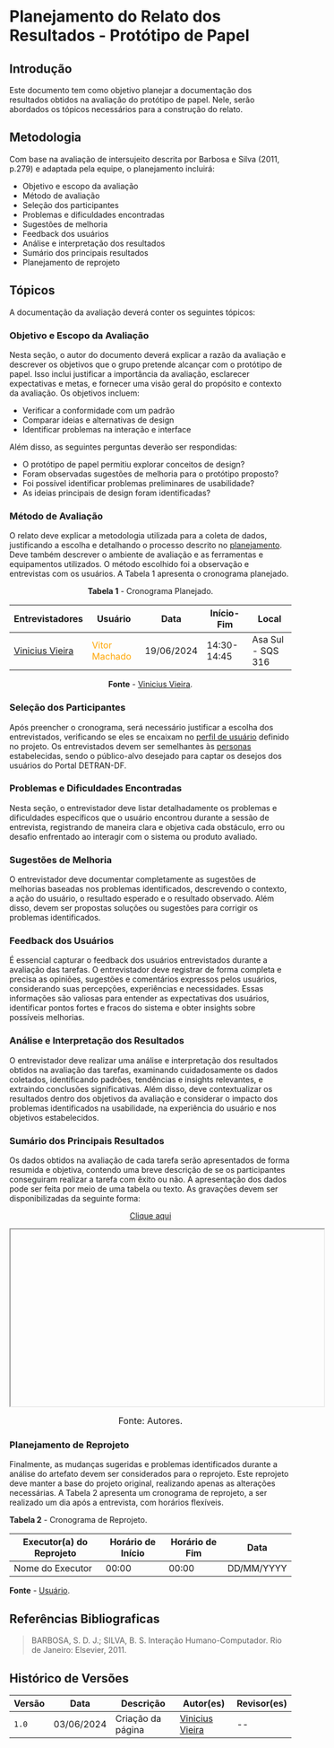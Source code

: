 # Planejamento do Relato dos Resultados - Protótipo de Papel

## Introdução

Este documento tem como objetivo planejar a documentação dos resultados obtidos na avaliação do protótipo de papel. Nele, serão abordados os tópicos necessários para a construção do relato.

## Metodologia

Com base na avaliação de intersujeito descrita por Barbosa e Silva (2011, p.279) e adaptada pela equipe, o planejamento incluirá:

* Objetivo e escopo da avaliação
* Método de avaliação
* Seleção dos participantes
* Problemas e dificuldades encontradas
* Sugestões de melhoria
* Feedback dos usuários
* Análise e interpretação dos resultados
* Sumário dos principais resultados
* Planejamento de reprojeto

## Tópicos

A documentação da avaliação deverá conter os seguintes tópicos:

### Objetivo e Escopo da Avaliação

Nesta seção, o autor do documento deverá explicar a razão da avaliação e descrever os objetivos que o grupo pretende alcançar com o protótipo de papel. Isso inclui justificar a importância da avaliação, esclarecer expectativas e metas, e fornecer uma visão geral do propósito e contexto da avaliação. Os objetivos incluem:

- Verificar a conformidade com um padrão
- Comparar ideias e alternativas de design
- Identificar problemas na interação e interface

Além disso, as seguintes perguntas deverão ser respondidas:

- O protótipo de papel permitiu explorar conceitos de design?
- Foram observadas sugestões de melhoria para o protótipo proposto?
- Foi possível identificar problemas preliminares de usabilidade?
- As ideias principais de design foram identificadas?

### Método de Avaliação

O relato deve explicar a metodologia utilizada para a coleta de dados, justificando a escolha e detalhando o processo descrito no [planejamento](./planejamento-avaliacao-pp). Deve também descrever o ambiente de avaliação e as ferramentas e equipamentos utilizados. O método escolhido foi a observação e entrevistas com os usuários. A Tabela 1 apresenta o cronograma planejado.

<center>

**Tabela 1** - Cronograma Planejado.

| Entrevistadores                                        | Usuário                                            | Data       | Início-Fim  | Local             |
| ------------------------------------------------------ | -------------------------------------------------- | ---------- | ----------- | ----------------- |
| [Vinicius Vieira](https://github.com/viniciusvieira00) | <span style = "color: orange">Vitor Machado</span> | 19/06/2024 | 14:30-14:45 | Asa Sul - SQS 316 |

**Fonte** - [Vinicius Vieira](https://github.com/viniciusvieira00).

</center>

### Seleção dos Participantes 

Após preencher o cronograma, será necessário justificar a escolha dos entrevistados, verificando se eles se encaixam no [perfil de usuário](https://interacao-humano-computador.github.io/2024.1-DETRANDF/analise-requisitos/usuario/) definido no projeto. Os entrevistados devem ser semelhantes às [personas](https://interacao-humano-computador.github.io/2024.1-DETRANDF/analise-requisitos/personas/) estabelecidas, sendo o público-alvo desejado para captar os desejos dos usuários do Portal DETRAN-DF.

### Problemas e Dificuldades Encontradas

Nesta seção, o entrevistador deve listar detalhadamente os problemas e dificuldades específicos que o usuário encontrou durante a sessão de entrevista, registrando de maneira clara e objetiva cada obstáculo, erro ou desafio enfrentado ao interagir com o sistema ou produto avaliado.

### Sugestões de Melhoria 

O entrevistador deve documentar completamente as sugestões de melhorias baseadas nos problemas identificados, descrevendo o contexto, a ação do usuário, o resultado esperado e o resultado observado. Além disso, devem ser propostas soluções ou sugestões para corrigir os problemas identificados.

### Feedback dos Usuários

É essencial capturar o feedback dos usuários entrevistados durante a avaliação das tarefas. O entrevistador deve registrar de forma completa e precisa as opiniões, sugestões e comentários expressos pelos usuários, considerando suas percepções, experiências e necessidades. Essas informações são valiosas para entender as expectativas dos usuários, identificar pontos fortes e fracos do sistema e obter insights sobre possíveis melhorias.

### Análise e Interpretação dos Resultados

O entrevistador deve realizar uma análise e interpretação dos resultados obtidos na avaliação das tarefas, examinando cuidadosamente os dados coletados, identificando padrões, tendências e insights relevantes, e extraindo conclusões significativas. Além disso, deve contextualizar os resultados dentro dos objetivos da avaliação e considerar o impacto dos problemas identificados na usabilidade, na experiência do usuário e nos objetivos estabelecidos.

### Sumário dos Principais Resultados

Os dados obtidos na avaliação de cada tarefa serão apresentados de forma resumida e objetiva, contendo uma breve descrição de se os participantes conseguiram realizar a tarefa com êxito ou não. A apresentação dos dados pode ser feita por meio de uma tabela ou texto. As gravações devem ser disponibilizadas da seguinte forma:

<p style="text-align: center"><a href="" target="blanket">Clique aqui</a></p>

<p style="text-align: center"><iframe width="560" height="315" src=""></iframe></p>

<font size="3"><p style="text-align: center">Fonte: Autores.</p></font>

### Planejamento de Reprojeto

Finalmente, as mudanças sugeridas e problemas identificados durante a análise do artefato devem ser considerados para o reprojeto. Este reprojeto deve manter a base do projeto original, realizando apenas as alterações necessárias. A Tabela 2 apresenta um cronograma de reprojeto, a ser realizado um dia após a entrevista, com horários flexíveis.

**Tabela 2** - Cronograma de Reprojeto.

| Executor(a) do Reprojeto | Horário de Início | Horário de Fim | Data       |
| ------------------------ | ----------------- | -------------- | ---------- |
| Nome do Executor         | 00:00             | 00:00          | DD/MM/YYYY |

**Fonte** - [Usuário](https://github.com/).

## Referências Bibliograficas

> BARBOSA, S. D. J.; SILVA, B. S. Interação Humano-Computador. Rio de Janeiro: Elsevier, 2011.

## Histórico de Versões

| Versão | Data       | Descrição         | Autor(es)                                              | Revisor(es) |
| ------ | ---------- | ----------------- | ------------------------------------------------------ | ----------- |
| `1.0`  | 03/06/2024 | Criação da página | [Vinicius Vieira](https://github.com/viniciusvieira00) | --          |